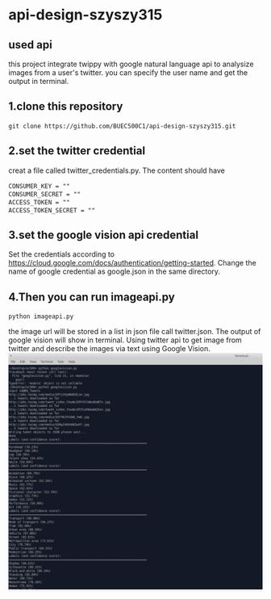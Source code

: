 # api-design-szyszy315
## used api
this project integrate twippy with google natural language api to analysize images from a user's twitter. you can specify the user name and get the output in terminal.
## 1.clone this repository<br>
```
git clone https://github.com/BUEC500C1/api-design-szyszy315.git
```
## 2.set the twitter credential<br>
creat a file called twitter_credentials.py. The content should have 
```
CONSUMER_KEY = ""
CONSUMER_SECRET = ""
ACCESS_TOKEN = ""
ACCESS_TOKEN_SECRET = ""
```
## 3.set the google vision api credential 
Set the credentials according to https://cloud.google.com/docs/authentication/getting-started. Change the name of google credential as google.json in the same directory.
## 4.Then you can run imageapi.py<br>
```
python imageapi.py
```
the image url will be stored in a list in json file call twitter.json. The output of google vision will show in terminal.
Using twitter api to get image from twitter and describe the images via text using Google Vision.<br>
![image](https://github.com/BUEC500C1/api-design-szyszy315/blob/master/ec500.png)
